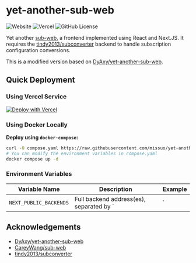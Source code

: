 # yet-another-sub-web

![Website](https://img.shields.io/website?url=https%3A%2F%2Fs.mli.li&style=flat-square&label=DEMO) ![Vercel](https://vercelbadge.vercel.app/api/missuo/yet-another-sub-web?style=flat-square) ![GitHub License](https://img.shields.io/github/license/missuo/yet-another-sub-web?style=flat-square)

Yet another [sub-web](https://github.com/CareyWang/sub-web), a frontend implemented using React and Next.JS. It requires the [tindy2013/subconverter](https://github.com/tindy2013/subconverter) backend to handle subscription configuration conversions.

This is a modified version based on [DyAxy/yet-another-sub-web](https://github.com/DyAxy/yet-another-sub-web).

## Quick Deployment

### Using Vercel Service

[![Deploy with Vercel](https://vercel.com/button)](https://vercel.com/new/clone?repository-url=https%3A%2F%2Fgithub.com%2Fmissuo%2Fyet-another-sub-web&env=NEXT_PUBLIC_BACKENDS&envDescription=Set%20the%20required%20backend%20URL.%20Click%20Learn%20More%20for%20details.&envLink=https%3A%2F%2Fgithub.com%2Fmissuo%2Fyet-another-sub-web%2Fblob%2Fmaster%2F.env&project-name=yet-another-sub-web&repository-name=yet-another-sub-web)

### Using Docker Locally

**Deploy using `docker-compose`:**

```bash
curl -O compose.yaml https://raw.githubusercontent.com/missuo/yet-another-sub-web/master/compose.yaml
# You can modify the environment variables in compose.yaml
docker compose up -d
```

### Environment Variables

| Variable Name          | Description                                  | Example                     |
| ---------------------- | -------------------------------------------- | --------------------------- |
| `NEXT_PUBLIC_BACKENDS` | Full backend address(es), separated by `|` | `http://127.0.0.1:25500/sub?` |

## Acknowledgements

- [DyAxy/yet-another-sub-web](https://github.com/DyAxy/yet-another-sub-web)
- [CareyWang/sub-web](https://github.com/CareyWang/sub-web)
- [tindy2013/subconverter](https://github.com/tindy2013/subconverter)
